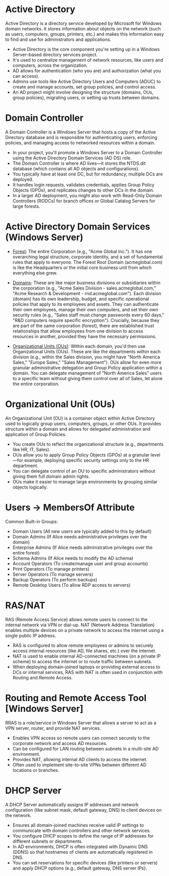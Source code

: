 # Active Directory

Active Directory is a directory service developed by Microsoft for Windows domain networks. It stores information about objects on the network (such as users, computers, groups, printers, etc.) and makes this information easy to find and use for administrators and applications.

- Active Directory is the core component you're setting up in a Windows Server–based directory services project.
- It's used to centralize management of network resources, like users and computers, across the organization.
- AD allows for authentication (who you are) and authorization (what you can access).
- Admins use tools like Active Directory Users and Computers (ADUC) to create and manage accounts, set group policies, and control access.
- An AD project might involve designing the structure (domains, OUs, group policies), migrating users, or setting up trusts between domains.

  
# Domain Controller

A Domain Controller is a Windows Server that hosts a copy of the Active Directory database and is responsible for authenticating users, enforcing policies, and managing access to networked resources within a domain.

- In your project, you'll promote a Windows Server to a Domain Controller using the Active Directory Domain Services (AD DS) role.
- The Domain Controller is where AD lives—it stores the NTDS.dit database (which contains all AD objects and configurations).
- You typically have at least one DC, but for redundancy, multiple DCs are deployed.
- It handles login requests, validates credentials, applies Group Policy Objects (GPOs), and replicates changes to other DCs in the domain.
- In a larger AD deployment, you might also work with Read-Only Domain Controllers (RODCs) for branch offices or Global Catalog Servers for large forests.

# Active Directory Domain Services (Windows Server)

  - <ins>Forest</ins>: The entire Corporation (e.g., "Acme Global Inc."). It has one overarching legal structure, corporate identity, and a set of fundamental rules that apply to everyone.
    The Forest Root Domain (acmeglobal.com) is like the Headquarters or the initial core business unit from which everything else grew.

  - <ins>Domains</ins>: These are like major business divisions or subsidiaries within the corporation (e.g., "Acme Sales Division - sales.acmeglobal.com," "Acme Research & Development - rnd.acmeglobal.com").
    Each division (domain) has its own leadership, budget, and specific operational policies that apply to its employees and assets.
    They can authenticate their own employees, manage their own computers, and set their own security rules (e.g., "Sales staff must change passwords every 60 days," "R&D computers require specific encryption").
    Crucially, because they are part of the same corporation (forest), there are established trust relationships that allow employees from one division to access resources in another, provided they have the necessary             permissions.

  - <ins>Organizational Units (OUs)</ins>: Within each domain, you'd then use Organizational Units (OUs). These are like the departments within each division (e.g., within the Sales division, you might have "North America Sales,"       "Europe Sales," "Sales Management").
    OUs allow for even more granular administrative delegation and Group Policy application within a domain. You can delegate management of "North America Sales" users to a specific team without giving them control over all      of Sales, let alone the entire corporation.


# Organizational Unit (OUs)
An Organizational Unit (OU) is a container object within Active Directory used to logically group users, computers, groups, or other OUs. It provides structure within a domain and allows for delegated administration and application of Group Policies.

- You create OUs to reflect the organizational structure (e.g., departments like HR, IT, Sales).
- OUs allow you to apply Group Policy Objects (GPOs) at a granular level—for example, deploying specific security settings only to the HR department.
- You can delegate control of an OU to specific administrators without giving them full domain admin rights.
- OUs make it easier to manage large environments by grouping similar objects logically.


# Users -> MembersOf Attribute
Common Built-in Groups:
  - Domain Users (All new users are typically added to this by default)
  - Domain Admins (If Alice needs administrative privileges over the domain)
  - Enterprise Admins (If Alice needs administrative privileges over the entire forest)
  - Schema Admins (If Alice needs to modify the AD schema)
  - Account Operators (To create/manage user and group accounts)
  - Print Operators (To manage printers)
  - Server Operators (To manage servers)
  - Backup Operators (To perform backups)
  - Remote Desktop Users (To allow RDP access to servers)

# RAS/NAT

RAS (Remote Access Service) allows remote users to connect to the internal network via VPN or dial-up.
NAT (Network Address Translation) enables multiple devices on a private network to access the internet using a single public IP address.

- RAS is configured to allow remote employees or admins to securely access internal resources (like AD, file shares, etc.) over the internet.
- NAT is used to enable internal AD-connected machines (on a private IP scheme) to access the internet or to route traffic between subnets.
- When deploying domain-joined laptops or providing external access to DCs or internal services, RAS with NAT is often used in conjunction with Routing and Remote Access.

# Routing and Remote Access Tool [Windows Server]

RRAS is a role/service in Windows Server that allows a server to act as a VPN server, router, and provide NAT services.

- Enables VPN access so remote users can connect securely to the corporate network and access AD resources.
- Can be configured for LAN routing between subnets in a multi-site AD environment.
- Provides NAT, allowing internal AD clients to access the internet.
- Often used to implement site-to-site VPNs between different AD locations or branches.


# DHCP Server

A DHCP Server automatically assigns IP addresses and network configuration (like subnet mask, default gateway, DNS) to client devices on the network.

- Ensures all domain-joined machines receive valid IP settings to communicate with domain controllers and other network services.
- You configure DHCP scopes to define the range of IP addresses for different subnets or departments.
- In AD environments, DHCP is often integrated with Dynamic DNS (DDNS) so that hostnames of clients are automatically registered in DNS.
- You can set reservations for specific devices (like printers or servers) and apply DHCP options (e.g., default gateway, DNS server IPs).

